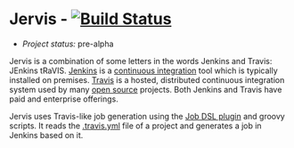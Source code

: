 # Jervis - [![Build Status][status-build]][travis-jervis]

* *Project status:* pre-alpha

Jervis is a combination of some letters in the words Jenkins and Travis: JEnkins
tRaVIS.  [Jenkins][jenkins] is a [continuous integration][wiki-ci] tool which is
typically installed on premises.  [Travis][travis] is a hosted, distributed
continuous integration system used by many [open source][wiki-os] projects.
Both Jenkins and Travis have paid and enterprise offerings.

Jervis uses Travis-like job generation using the [Job DSL
plugin][jenkins-plugin-job-dsl] and groovy scripts.  It reads the
[.travis.yml][travis-yaml] file of a project and generates a job in Jenkins
based on it.

[jenkins]: https://jenkins-ci.org/
[jenkins-plugin-job-dsl]: https://wiki.jenkins-ci.org/display/JENKINS/Job+DSL+Plugin
[status-build]: https://travis-ci.org/samrocketman/jervis.svg?branch=master
[travis]: https://travis-ci.org/
[travis-jervis]: https://travis-ci.org/samrocketman/jervis
[travis-yaml]: http://docs.travis-ci.com/user/build-configuration/
[wiki-ci]: https://en.wikipedia.org/wiki/Continuous_integration
[wiki-os]: http://en.m.wikipedia.org/wiki/Open_source
